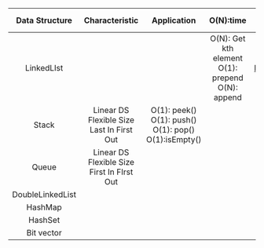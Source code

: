 | Data Structure | Characteristic | Application |  O(N):time |   Source (Python)|  Source (Java) | Reference |
|:--------:|:--------:|:--------:|:--------:|:--------:|:--------:|:--------:|
| LinkedLIst| | | O(N): Get kth element</br>O(1): prepend</br> O(N): append | [linked_list](https://github.com/juyoung228/Evolving_Basic/blob/master/Data_Structure/Source%20Code/Python/linked_list.ipynb) |  | [Youtube_HackerRank](https://www.youtube.com/watch?v=oSWTXtMglKE)|
| Stack | Linear DS </br> Flexible Size </br> Last In First Out | O(1): peek() </br> O(1): push() </br> O(1): pop() </br> O(1):isEmpty()  | | | [LinkedList](https://github.com/juyoung228/Evolving_Basic/blob/master/Data_Structure/Source%20Code/Java/src/LinkedList.java) | [Youtube_HackerRank](https://www.youtube.com/watch?v=wjI1WNcIntg) |
| Queue| Linear DS </br> Flexible Size  </br> First In FIrst Out| | | | | [Youtube_HackerRank](https://www.youtube.com/watch?v=wjI1WNcIntg)|
| DoubleLinkedList | | | | | |
| HashMap | |  |  |  | |
| HashSet | |  | |  | |
| Bit vector |  |  |  |   |  | 